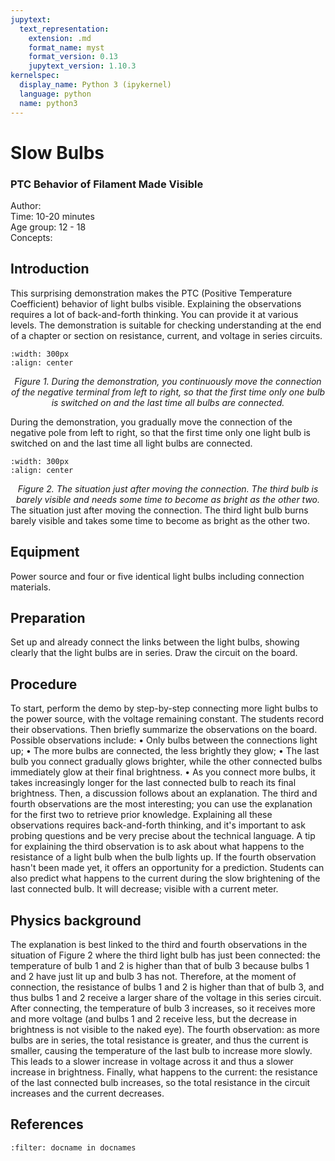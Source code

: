 ```yaml
---
jupytext:
  text_representation:
    extension: .md
    format_name: myst
    format_version: 0.13
    jupytext_version: 1.10.3
kernelspec:
  display_name: Python 3 (ipykernel)
  language: python
  name: python3
---
```


# Slow Bulbs
### PTC Behavior of Filament Made Visible


Author:     \
Time:	 10-20 minutes 	\
Age group:	12 - 18\
Concepts:	

## Introduction

This surprising demonstration makes the PTC (Positive Temperature Coefficient) behavior of light bulbs visible. Explaining the observations requires a lot of back-and-forth thinking. You can provide it at various levels. The demonstration is suitable for checking understanding at the end of a chapter or section on resistance, current, and voltage in series circuits.

```{image} demo85_figure1.JPG
:width: 300px
:align: center
```

<center> <i> Figure 1. During the demonstration, you continuously move the connection of the negative terminal from left to right, so that the first time only one bulb is switched on and the last time all bulbs are connected. </center> </i>

During the demonstration, you gradually move the connection of the negative pole from left to right, so that the first time only one light bulb is switched on and the last time all light bulbs are connected.

```{image} demo85_figure2.JPG
:width: 300px
:align: center
```
<center> <i> Figure 2. The situation just after moving the connection. The third bulb is barely visible and needs some time to become as bright as the other two. </center> </i>
The situation just after moving the connection. The third light bulb burns barely visible and takes some time to become as bright as the other two.


## Equipment

Power source and four or five identical light bulbs including connection materials.

## Preparation
Set up and already connect the links between the light bulbs, showing clearly that the light bulbs are in series. Draw the circuit on the board.

## Procedure
To start, perform the demo by step-by-step connecting more light bulbs to the power source, with the voltage remaining constant. The students record their observations. Then briefly summarize the observations on the board. Possible observations include:
• Only bulbs between the connections light up;
• The more bulbs are connected, the less brightly they glow;
• The last bulb you connect gradually glows brighter, while the other connected bulbs immediately glow at their final brightness.
• As you connect more bulbs, it takes increasingly longer for the last connected bulb to reach its final brightness.
Then, a discussion follows about an explanation. The third and fourth observations are the most interesting; you can use the explanation for the first two to retrieve prior knowledge. Explaining all these observations requires back-and-forth thinking, and it's important to ask probing questions and be very precise about the technical language. A tip for explaining the third observation is to ask about what happens to the resistance of a light bulb when the bulb lights up. If the fourth observation hasn't been made yet, it offers an opportunity for a prediction. Students can also predict what happens to the current during the slow brightening of the last connected bulb. It will decrease; visible with a current meter.


## Physics background
The explanation is best linked to the third and fourth observations in the situation of Figure 2 where the third light bulb has just been connected: the temperature of bulb 1 and 2 is higher than that of bulb 3 because bulbs 1 and 2 have just lit up and bulb 3 has not. Therefore, at the moment of connection, the resistance of bulbs 1 and 2 is higher than that of bulb 3, and thus bulbs 1 and 2 receive a larger share of the voltage in this series circuit. After connecting, the temperature of bulb 3 increases, so it receives more and more voltage (and bulbs 1 and 2 receive less, but the decrease in brightness is not visible to the naked eye). The fourth observation: as more bulbs are in series, the total resistance is greater, and thus the current is smaller, causing the temperature of the last bulb to increase more slowly. This leads to a slower increase in voltage across it and thus a slower increase in brightness. Finally, what happens to the current: the resistance of the last connected bulb increases, so the total resistance in the circuit increases and the current decreases.

## References
```{bibliography}
:filter: docname in docnames
```